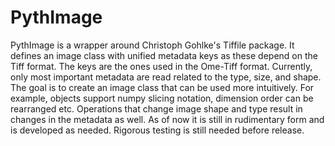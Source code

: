# PythImage
PythImage is a wrapper around Christoph Gohlke's Tiffile package. It defines an image class with unified metadata keys as these depend on the Tiff format. The keys are the ones used in the Ome-Tiff format. Currently, only most important metadata are read related to the type, size, and shape. The goal is to create an image class that can be used more intuitively. For example, objects support numpy slicing notation, dimension order can be rearranged etc. Operations that change image shape and type result in changes in the metadata as well. As of now it is still in rudimentary form and is developed as needed. Rigorous testing is still needed before release.
